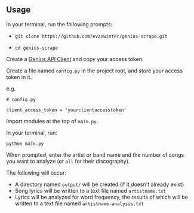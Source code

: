 ## Usage

In your terminal, run the following prompts:

* `git clone https://github.com/evanwinter/genius-scrape.git`

* `cd genius-scrape`

Create a [Genius API Client](https://genius.com/api-clients/new) and copy your access token.

Create a file named `config.py` in the project root, and store your access token in it.

e.g.
```
# config.py

client_access_token = 'yourclientaccesstoken'
```

Import modules at the top of `main.py`.

In your terminal, run:

`python main.py`

When prompted, enter the artist or band name and the number of songs you want to analyze (or `all` for their discography).

The following will occur:

* A directory named `output/` will be created (if it doesn't already exist)
* Song lyrics will be written to a text file named `artistname.txt`
* Lyrics will be analyzed for word frequency, the results of which will be written to a text file named `artistname-analysis.txt`